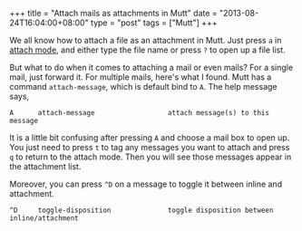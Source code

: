 +++
title = "Attach mails as attachments in Mutt"
date = "2013-08-24T16:04:00+08:00"
type = "post"
tags = ["Mutt"]
+++


We all know how to attach a file as an attachment in Mutt. Just press `a` in
[attach mode][0], and either type the file name or press `?` to open up a file
list.

But what to do when it comes to attaching a mail or even mails? For a single
mail, just forward it. For multiple mails, here's what I found. Mutt has a
command `attach-message`, which is default bind to `A`. The help message says,

```
A      attach-message                  attach message(s) to this message
```

It is a little bit confusing after pressing `A` and choose a mail box to open
up. You just need to press `t` to tag any messages you want to attach and press
`q` to return to the attach mode. Then you will see those messages appear in the
attachment list.

Moreover, you can press `^D` on a message to toggle it between inline and attachment.

```
^D     toggle-disposition              toggle disposition between inline/attachment
```


[0]: http://dev.mutt.org/trac/wiki/MuttGuide/Actions#primarymodes "MuttGuide/Actions"


